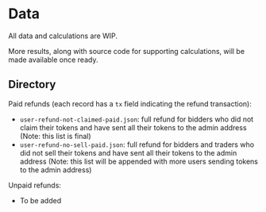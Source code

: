 # Data

All data and calculations are WIP. 

More results, along with source code for supporting calculations, will be made available once ready.

## Directory

Paid refunds (each record has a `tx` field indicating the refund transaction):
  - `user-refund-not-claimed-paid.json`: full refund for bidders who did not claim their tokens and have sent all their tokens to the admin address (Note: this list is final)
  - `user-refund-no-sell-paid.json`: full refund for bidders and traders who did not sell their tokens and have sent all their tokens to the admin address (Note: this list will be appended with more users sending tokens to the admin address)

Unpaid refunds:
  - To be added
